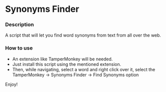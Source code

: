 # Synonyms Finder

### Description

A script that will let you find word synonyms from text from all over the web.

### How to use

- An extension like TamperMonkey will be needed.
- Just install this script using the mentioned extension.
- Then, while navigating, select a word and right click over it, select the TamperMonkey -> Synonyms Finder -> Find Synonyms option

Enjoy!
